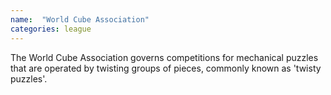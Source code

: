 ```yaml
---
name:  "World Cube Association"
categories: league
---
```


The World Cube Association governs competitions for mechanical puzzles that are operated by twisting groups of pieces, commonly known as 'twisty puzzles'.